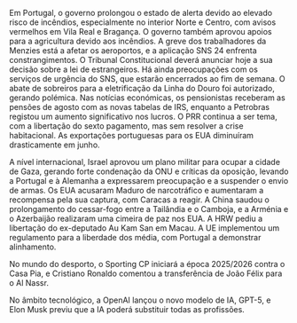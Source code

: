 Em Portugal, o governo prolongou o estado de alerta devido ao elevado risco de incêndios, especialmente no interior Norte e Centro, com avisos vermelhos em Vila Real e Bragança. O governo também aprovou apoios para a agricultura devido aos incêndios. A greve dos trabalhadores da Menzies está a afetar os aeroportos, e a aplicação SNS 24 enfrenta constrangimentos. O Tribunal Constitucional deverá anunciar hoje a sua decisão sobre a lei de estrangeiros. Há ainda preocupações com os serviços de urgência do SNS, que estarão encerrados ao fim de semana. O abate de sobreiros para a eletrificação da Linha do Douro foi autorizado, gerando polémica. Nas notícias económicas, os pensionistas receberam as pensões de agosto com as novas tabelas de IRS, enquanto a Petrobras registou um aumento significativo nos lucros. O PRR continua a ser tema, com a libertação do sexto pagamento, mas sem resolver a crise habitacional. As exportações portuguesas para os EUA diminuíram drasticamente em junho.

A nível internacional, Israel aprovou um plano militar para ocupar a cidade de Gaza, gerando forte condenação da ONU e críticas da oposição, levando a Portugal e à Alemanha a expressarem preocupação e a suspender o envio de armas. Os EUA acusaram Maduro de narcotráfico e aumentaram a recompensa pela sua captura, com Caracas a reagir. A China saudou o prolongamento do cessar-fogo entre a Tailândia e o Camboja, e a Arménia e o Azerbaijão realizaram uma cimeira de paz nos EUA. A HRW pediu a libertação do ex-deputado Au Kam San em Macau. A UE implementou um regulamento para a liberdade dos média, com Portugal a demonstrar alinhamento.

No mundo do desporto, o Sporting CP iniciará a época 2025/2026 contra o Casa Pia, e Cristiano Ronaldo comentou a transferência de João Félix para o Al Nassr.

No âmbito tecnológico, a OpenAI lançou o novo modelo de IA, GPT-5, e Elon Musk previu que a IA poderá substituir todas as profissões.